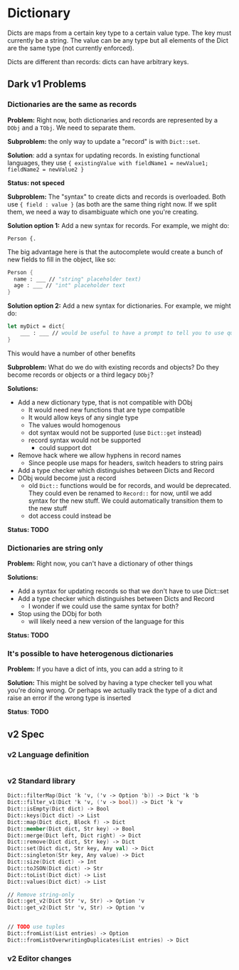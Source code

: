 # Dictionary

Dicts are maps from a certain key type to a certain value type. The key must currently be a string. The value can be any type but all elements of the Dict are the same type (not currently enforced).

Dicts are different than records: dicts can have arbitrary keys.

## Dark v1 Problems

### Dictionaries are the same as records

**Problem:** Right now, both dictionaries and records are represented by a `DObj` and a `TObj`. We need to separate them.

**Subproblem:** the only way to update a "record" is with `Dict::set`.

**Solution**: add a syntax for updating records. In existing functional languages, they use `{ existingValue with fieldName1 = newValue1; fieldName2 = newValue2 }`

**Status: not speced**

**Subproblem:** The "syntax" to create dicts and records is overloaded. Both use `{ field : value }` (as both are the same thing right now. If we split them, we need a way to disambiguate which one you're creating.

**Solution option 1:** Add a new syntax for records. For example, we might do:

`Person {.`

The big advantage here is that the autocomplete would create a bunch of new fields to fill in the object, like so:

```fsharp
Person {
  name : ___ // "string" placeholder text)
  age : ___ // "int" placeholder text
}
```

**Solution option 2:** Add a new syntax for dictionaries. For example, we might do:

```fsharp
let myDict = dict{
    ___ : ___ // would be useful to have a prompt to tell you to use quotes here
}
```

This would have a number of other benefits

**Subproblem:** What do we do with existing records and objects? Do they become records or objects or a third legacy `DObj`?

**Solutions:**

* Add a new dictionary type, that is not compatible with DObj
  * It would need new functions that are type compatible
  * It would allow keys of any single type
  * The values would homogenous
  * dot syntax would not be supported (use `Dict::get` instead)
  * record syntax would not be supported
    * could support dot
* Remove hack where we allow hyphens in record names
  * Since people use maps for headers, switch headers to string pairs
* Add a type checker which distinguishes between Dicts and Record
* DObj would become just a record
  * old `Dict::` functions would be for records, and would be deprecated. They could even be renamed to `Record::` for now, until we add syntax for the new stuff. We could automatically transition them to the new stuff
  * dot access could instead be

**Status: TODO**

### Dictionaries are **string only**

**Problem:** Right now, you can't have a dictionary of other things

**Solutions:**

* Add a syntax for updating records so that we don't have to use Dict::set
* Add a type checker which distinguishes between Dicts and Record
  * I wonder if we could use the same syntax for both?
* Stop using the DObj for both
  * will likely need a new version of the language for this

**Status: TODO**

### It's possible to have heterogenous dictionaries

**Problem:** If you have a dict of ints, you can add a string to it

**Solution:** This might be solved by having a type checker tell you what you're doing wrong. Or perhaps we actually track the type of a dict and raise an error if the wrong type is inserted

**Status**: **TODO**

## v2 Spec

### v2 Language definition

```fsharp
```

### v2 Standard library

```fsharp
Dict::filterMap(Dict 'k 'v, ('v -> Option 'b)) -> Dict 'k 'b
Dict::filter_v1(Dict 'k 'v, ('v -> bool)) -> Dict 'k 'v
Dict::isEmpty(Dict dict) -> Bool
Dict::keys(Dict dict) -> List
Dict::map(Dict dict, Block f) -> Dict
Dict::member(Dict dict, Str key) -> Bool
Dict::merge(Dict left, Dict right) -> Dict
Dict::remove(Dict dict, Str key) -> Dict
Dict::set(Dict dict, Str key, Any val) -> Dict
Dict::singleton(Str key, Any value) -> Dict
Dict::size(Dict dict) -> Int
Dict::toJSON(Dict dict) -> Str
Dict::toList(Dict dict) -> List
Dict::values(Dict dict) -> List

// Remove string-only
Dict::get_v2(Dict Str 'v, Str) -> Option 'v
Dict::get_v2(Dict Str 'v, Str) -> Option 'v


// TODO use tuples
Dict::fromList(List entries) -> Option
Dict::fromListOverwritingDuplicates(List entries) -> Dict

```

### v2 Editor changes

###
